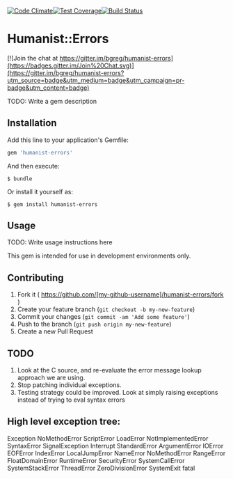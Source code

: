 [![Code Climate](https://codeclimate.com/github/bgreg/humanist-errors/badges/gpa.svg)](https://codeclimate.com/github/bgreg/humanist-errors)[![Test Coverage](https://codeclimate.com/github/bgreg/humanist-errors/badges/coverage.svg)](https://codeclimate.com/github/bgreg/humanist-errors)[![Build Status](https://travis-ci.org/bgreg/humanist-errors.svg?branch=master)](https://travis-ci.org/bgreg/humanist-errors)

# Humanist::Errors

[![Join the chat at https://gitter.im/bgreg/humanist-errors](https://badges.gitter.im/Join%20Chat.svg)](https://gitter.im/bgreg/humanist-errors?utm_source=badge&utm_medium=badge&utm_campaign=pr-badge&utm_content=badge)

TODO: Write a gem description

## Installation

Add this line to your application's Gemfile:

```ruby
gem 'humanist-errors'
```

And then execute:

    $ bundle

Or install it yourself as:

    $ gem install humanist-errors

## Usage

TODO: Write usage instructions here

This gem is intended for use in development environments only.

## Contributing

1. Fork it ( https://github.com/[my-github-username]/humanist-errors/fork )
2. Create your feature branch (`git checkout -b my-new-feature`)
3. Commit your changes (`git commit -am 'Add some feature'`)
4. Push to the branch (`git push origin my-new-feature`)
5. Create a new Pull Request


## TODO
1. Look at the C source, and re-evaluate the error message lookup approach we are using.
2. Stop patching individual exceptions.
2. Testing strategy could be improved.  Look at simply raising exceptions instead of trying to eval syntax errors

High level exception tree:
----
Exception
  NoMethodError
  ScriptError
    LoadError
    NotImplementedError
    SyntaxError
  SignalException
    Interrupt
  StandardError
    ArgumentError
    IOError
      EOFError
    IndexError
    LocalJumpError
    NameError
      NoMethodError
    RangeError
      FloatDomainError
    RuntimeError
    SecurityError
    SystemCallError
    SystemStackError
    ThreadError
    ZeroDivisionError
  SystemExit
  fatal
